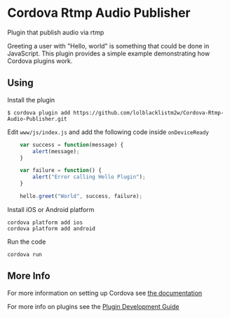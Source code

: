 # Cordova Rtmp Audio Publisher

Plugin that publish audio via rtmp

Greeting a user with "Hello, world" is something that could be done in JavaScript. This plugin provides a simple example demonstrating how Cordova plugins work.

## Using   
    
Install the plugin

    $ cordova plugin add https://github.com/lolblacklistm2w/Cordova-Rtmp-Audio-Publisher.git
    

Edit `www/js/index.js` and add the following code inside `onDeviceReady`

```js
    var success = function(message) {
        alert(message);
    }

    var failure = function() {
        alert("Error calling Hello Plugin");
    }

    hello.greet("World", success, failure);
```

Install iOS or Android platform

    cordova platform add ios
    cordova platform add android
    
Run the code

    cordova run 

## More Info

For more information on setting up Cordova see [the documentation](http://cordova.apache.org/docs/en/latest/guide/cli/index.html)

For more info on plugins see the [Plugin Development Guide](http://cordova.apache.org/docs/en/latest/guide/hybrid/plugins/index.html)
